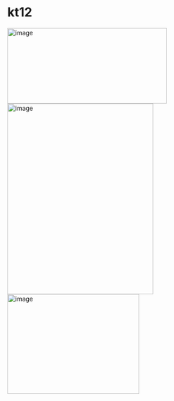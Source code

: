 # kt12
<img width="362" height="171" alt="image" src="https://github.com/user-attachments/assets/93f1771c-b6bd-42d5-be95-d4cc36a3d569" />
<img width="331" height="432" alt="image" src="https://github.com/user-attachments/assets/dc3cc0fe-de4a-48d4-9bc4-254f59ea7b55" />
<img width="299" height="226" alt="image" src="https://github.com/user-attachments/assets/a406b703-e52d-49ca-bf38-30a4e04dd4d3" />
